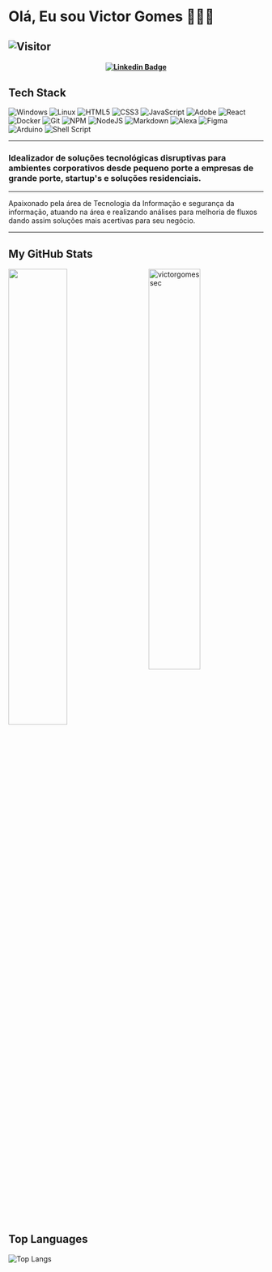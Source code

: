 # Olá, Eu sou Victor Gomes 👨🏼‍💻 
<script src="https://tryhackme.com/badge/997635"></script>
![Visitor](https://visitor-badge.laobi.icu/badge?page_id=victorgomessec.repoName)
---
<h4 align="center">


[![Linkedin Badge](https://img.shields.io/badge/-Linkedin-blue?style=for-the-badge&logo=Linkedin&logoColor=white&link=https://github.com/victorgomessec)](https://www.linkedin.com/in/victorlinsgomes)
  
  ## Tech Stack
  ![Windows](https://img.shields.io/badge/Windows-0078D6?style=for-the-badge&logo=windows&logoColor=white)
  ![Linux](https://img.shields.io/badge/Linux-FCC624?style=for-the-badge&logo=linux&logoColor=black)
  ![HTML5](https://img.shields.io/badge/html5-%23E34F26.svg?style=for-the-badge&logo=html5&logoColor=white)
  ![CSS3](https://img.shields.io/badge/css3-%231572B6.svg?style=for-the-badge&logo=css3&logoColor=white)
  ![JavaScript](https://img.shields.io/badge/javascript-%23323330.svg?style=for-the-badge&logo=javascript&logoColor=%23F7DF1E)
  ![Adobe](https://img.shields.io/badge/adobe-%23FF0000.svg?style=for-the-badge&logo=adobe&logoColor=white)
  ![React](https://img.shields.io/badge/react-%2320232a.svg?style=for-the-badge&logo=react&logoColor=%2361DAFB)
  ![Docker](https://img.shields.io/badge/docker-%230db7ed.svg?style=for-the-badge&logo=docker&logoColor=white)
  ![Git](https://img.shields.io/badge/git-%23F05033.svg?style=for-the-badge&logo=git&logoColor=white)
  ![NPM](https://img.shields.io/badge/NPM-%23000000.svg?style=for-the-badge&logo=npm&logoColor=white)
  ![NodeJS](https://img.shields.io/badge/node.js-6DA55F?style=for-the-badge&logo=node.js&logoColor=white)
  ![Markdown](https://img.shields.io/badge/markdown-%23000000.svg?style=for-the-badge&logo=markdown&logoColor=white)
  ![Alexa](https://img.shields.io/badge/amazon%20alexa-52b5f7?style=for-the-badge&logo=amazon%20alexa&logoColor=white)
  ![Figma](https://img.shields.io/badge/figma-%23F24E1E.svg?style=for-the-badge&logo=figma&logoColor=white)
  ![Arduino](https://img.shields.io/badge/-Arduino-00979D?style=for-the-badge&logo=Arduino&logoColor=white)
  ![Shell Script](https://img.shields.io/badge/shell_script-%23121011.svg?style=for-the-badge&logo=gnu-bash&logoColor=white)
  
  ---
 
</h4>



### Idealizador de soluções tecnológicas disruptivas para ambientes corporativos desde pequeno porte a empresas de grande porte, startup's e soluções residenciais.

---

Apaixonado pela área de Tecnologia da Informação e segurança da informação, atuando na área e realizando análises para melhoria de fluxos dando assim soluções mais acertivas para seu negócio. 

---

## My GitHub Stats

 <img src="https://github-readme-stats.vercel.app/api?username=victorgomessec&show_icons=true&theme=gotham" alt="victorgomessec" width="45%" align="right"/>
 <img  src="https://github-readme-streak-stats.herokuapp.com/?user=victorgomessec&theme=dark" width="48%" >
 

 
## Top Languages
  
  ![Top Langs](https://github-readme-stats.vercel.app/api/top-langs/?username=victorgomessec&layout=compact)
